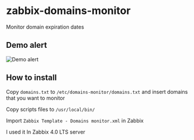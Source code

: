 # zabbix-domains-monitor
Monitor domain expiration dates

## Demo alert
![Demo alert ](https://i.imgur.com/OqiDJmJ.png)

## How to install
Copy `domains.txt` to `/etc/domains-monitor/domains.txt` and insert domains that you want to monitor

Copy scripts files to `/usr/local/bin/`

Import `Zabbix Template - Domains monitor.xml` in Zabbix


I used it In Zabbix 4.0 LTS server
